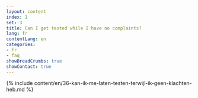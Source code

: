 ```yaml
---
layout: content
index: 1
set: 3
title: Can I get tested while I have no complaints?
lang: fr
contentLang: en
categories:
- fr
- faq
showBreadCrumbs: true
showContact: true
---
```

{% include content/en/36-kan-ik-me-laten-testen-terwijl-ik-geen-klachten-heb.md %}
